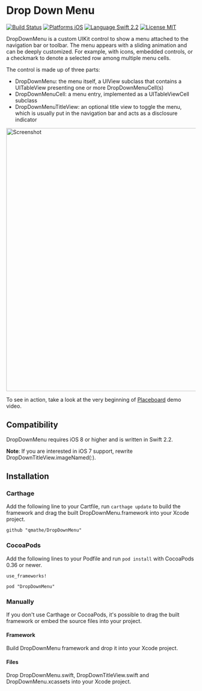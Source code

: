 Drop Down Menu
==============

[![Build Status](https://travis-ci.org/qmathe/DropDownMenu.svg?branch=master)](https://travis-ci.org/qmathe/DropDownMenu)
[![Platforms iOS](https://img.shields.io/badge/Platforms-iOS-lightgray.svg?style=flat)](http://www.apple.com)
[![Language Swift 2.2](https://img.shields.io/badge/Language-Swift%202.2-orange.svg?style=flat)](https://swift.org)
[![License MIT](https://img.shields.io/badge/license-MIT-blue.svg?style=flat)](https://github.com/qmathe/DropDownMenu/LICENSE)

DropDownMenu is a custom UIKit control to show a menu attached to the navigation bar or toolbar. The menu appears with a sliding animation and can be deeply customized. For example, with icons, embedded controls, or a checkmark to denote a selected row among multiple menu cells.

The control is made up of three parts: 

- DropDownMenu: the menu itself, a UIView subclass that contains a UITableView presenting one or more DropDownMenuCell(s)
- DropDownMenuCell: a menu entry, implemented as a UITableViewCell subclass
- DropDownMenuTitleView: an optional title view to toggle the menu, which is usually put in the navigation bar and acts as a disclosure indicator

<img src="http://www.quentinmathe.com/github/DropDownMenu/History%20Views%20-%20iPhone%205.png" width="700" alt="Screenshot" />

To see in action, take a look at the very beginning of [Placeboard](http://www.placeboardapp.com) demo video.

Compatibility
-------------

DropDownMenu requires iOS 8 or higher and is written in Swift 2.2.

**Note**: If you are interested in iOS 7 support, rewrite DropDownTitleView.imageNamed(:).

Installation
------------

### Carthage

Add the following line to your Cartfile, run `carthage update` to build the framework and drag the built DropDownMenu.framework into your Xcode project.

    github "qmathe/DropDownMenu"
	
### CocoaPods

Add the following lines to your Podfile and run `pod install` with CocoaPods 0.36 or newer.

	use_frameworks!
	
	pod "DropDownMenu"

### Manually

If you don't use Carthage or CocoaPods, it's possible to drag the built framework or embed the source files into your project.

#### Framework

Build DropDownMenu framework and drop it into your Xcode project.

#### Files

Drop DropDownMenu.swift, DropDownTitleView.swift and DropDownMenu.xcassets into your Xcode project.
